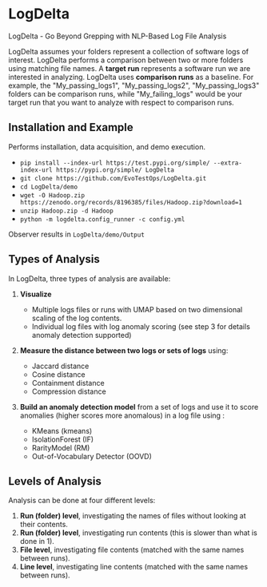 # LogDelta
LogDelta - Go Beyond Grepping with NLP-Based Log File Analysis

LogDelta assumes your folders represent a collection of software logs of interest. LogDelta performs a comparison between two or more folders using matching file names.  A **target run** represents a software run we are interested in analyzing. LogDelta uses **comparison runs** as a baseline. For example, the "My_passing_logs1", "My_passing_logs2", "My_passing_logs3" folders can be comparison runs, while "My_failing_logs" would be your target run that you want to analyze with respect to comparison runs.

## Installation and Example
Performs installation, data acquisition, and demo execution.

- `pip install --index-url https://test.pypi.org/simple/ --extra-index-url https://pypi.org/simple/ LogDelta`
- `git clone https://github.com/EvoTestOps/LogDelta.git`
- `cd LogDelta/demo`
- `wget -O Hadoop.zip https://zenodo.org/records/8196385/files/Hadoop.zip?download=1`
- `unzip Hadoop.zip -d Hadoop`
- `python -m logdelta.config_runner -c config.yml`

<!-- `python rename_hadoop.py` -->

Observer results in `LogDelta/demo/Output`

## Types of Analysis
In LogDelta, three types of analysis are available:

1. **Visualize** 
   - Multiple logs files or runs with UMAP based on two dimensional scaling of the log contents. 
   - Individual log files with log anomaly scoring (see step 3 for details anomaly detection supported)

2. **Measure the distance between two logs or sets of logs** using:
   - Jaccard distance
   - Cosine distance
   - Containment distance
   - Compression distance

3. **Build an anomaly detection model** from a set of logs and use it to score anomalies (higher scores more anomalous) in a log file using :
   - KMeans (kmeans)
   - IsolationForest (IF)
   - RarityModel (RM)
   - Out-of-Vocabulary Detector (OOVD)



## Levels of Analysis
Analysis can be done at four different levels:

1. **Run (folder) level**, investigating the names of files without looking at their contents.
2. **Run (folder) level**, investigating run contents (this is slower than what is done in 1).
3. **File level**, investigating file contents (matched with the same names between runs).
4. **Line level**, investigating line contents (matched with the same names between runs).
